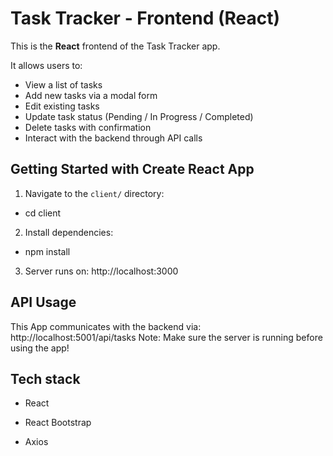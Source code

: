 # Task Tracker - Frontend (React)

This is the **React** frontend of the Task Tracker app.

It allows users to:
- View a list of tasks
- Add new tasks via a modal form
- Edit existing tasks
- Update task status (Pending / In Progress / Completed)
- Delete tasks with confirmation
- Interact with the backend through API calls

## Getting Started with Create React App

1. Navigate to the `client/` directory:

- cd client

2. Install dependencies:

- npm install

3. Server runs on: http://localhost:3000

## API Usage

This App communicates with the backend via: http://localhost:5001/api/tasks
Note: Make sure the server is running before using the app!

## Tech stack

- React

- React Bootstrap

- Axios